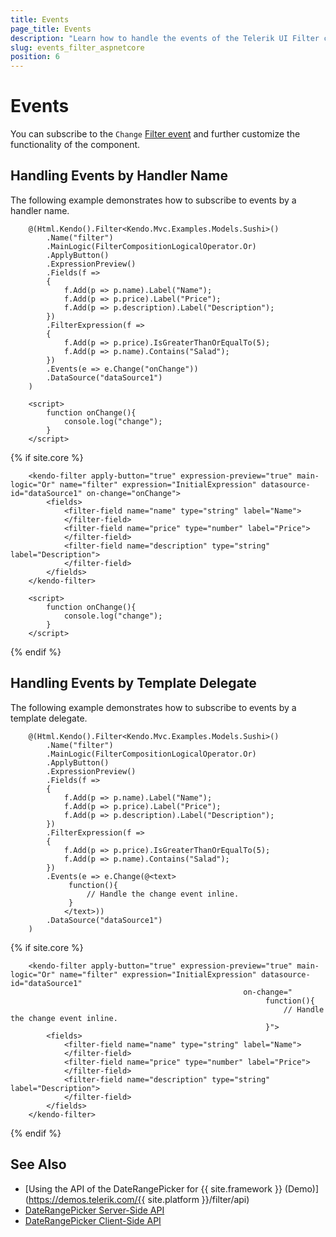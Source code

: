 ```yaml
---
title: Events
page_title: Events
description: "Learn how to handle the events of the Telerik UI Filter component for {{ site.framework }}."
slug: events_filter_aspnetcore
position: 6
---
```


# Events

You can subscribe to the `Change` [Filter event](/api/kendo.mvc.ui.fluent/filtereventbuilder) and further customize the functionality of the component.

## Handling Events by Handler Name

The following example demonstrates how to subscribe to events by a handler name.

```HtmlHelper
    @(Html.Kendo().Filter<Kendo.Mvc.Examples.Models.Sushi>()
        .Name("filter")
        .MainLogic(FilterCompositionLogicalOperator.Or)
        .ApplyButton()
        .ExpressionPreview()
        .Fields(f =>
        {
            f.Add(p => p.name).Label("Name");
            f.Add(p => p.price).Label("Price");
            f.Add(p => p.description).Label("Description");
        })
        .FilterExpression(f =>
        {
            f.Add(p => p.price).IsGreaterThanOrEqualTo(5);
            f.Add(p => p.name).Contains("Salad");
        })
        .Events(e => e.Change("onChange"))
        .DataSource("dataSource1")
    )

    <script>
        function onChange(){
            console.log("change");
        }
    </script>
```
{% if site.core %}
```TagHelper
	<kendo-filter apply-button="true" expression-preview="true" main-logic="Or" name="filter" expression="InitialExpression" datasource-id="dataSource1" on-change="onChange">
		<fields>
	 		<filter-field name="name" type="string" label="Name">
	 		</filter-field>
	 		<filter-field name="price" type="number" label="Price">
	 		</filter-field>
	 		<filter-field name="description" type="string" label="Description">
	 		</filter-field>
		</fields>
	</kendo-filter>

    <script>
        function onChange(){
            console.log("change");
        }
    </script>
```
{% endif %}

## Handling Events by Template Delegate

The following example demonstrates how to subscribe to events by a template delegate.

```HtmlHelper
    @(Html.Kendo().Filter<Kendo.Mvc.Examples.Models.Sushi>()
        .Name("filter")
        .MainLogic(FilterCompositionLogicalOperator.Or)
        .ApplyButton()
        .ExpressionPreview()
        .Fields(f =>
        {
            f.Add(p => p.name).Label("Name");
            f.Add(p => p.price).Label("Price");
            f.Add(p => p.description).Label("Description");
        })
        .FilterExpression(f =>
        {
            f.Add(p => p.price).IsGreaterThanOrEqualTo(5);
            f.Add(p => p.name).Contains("Salad");
        })
        .Events(e => e.Change(@<text>
             function(){
                 // Handle the change event inline.
             }
            </text>))
        .DataSource("dataSource1")
    )
```
{% if site.core %}
```TagHelper
	<kendo-filter apply-button="true" expression-preview="true" main-logic="Or" name="filter" expression="InitialExpression" datasource-id="dataSource1" 
                                                    on-change="
                                                         function(){
                                                             // Handle the change event inline.
                                                         }">
		<fields>
	 		<filter-field name="name" type="string" label="Name">
	 		</filter-field>
	 		<filter-field name="price" type="number" label="Price">
	 		</filter-field>
	 		<filter-field name="description" type="string" label="Description">
	 		</filter-field>
		</fields>
	</kendo-filter>
```
{% endif %}

## See Also

* [Using the API of the DateRangePicker for {{ site.framework }} (Demo)](https://demos.telerik.com/{{ site.platform }}/filter/api)
* [DateRangePicker Server-Side API](/api/filter)
* [DateRangePicker Client-Side API](https://docs.telerik.com/kendo-ui/api/javascript/ui/filter)